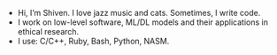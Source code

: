 - Hi, I’m Shiven. I love jazz music and cats. Sometimes, I write code. 
- I work on low-level software, ML/DL models and their applications in ethical research.
- I use: C/C++, Ruby, Bash, Python, NASM.

<!---
GreaseCube/GreaseCube is a ✨ special ✨ repository because its `README.md` (this file) appears on your GitHub profile.
You can click the Preview link to take a look at your changes.
--->
